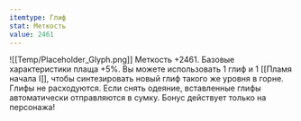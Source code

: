 ```yaml
---
itemtype: Глиф
stat: Меткость 
value: 2461
---
```

![[Temp/Placeholder_Glyph.png]]
Меткость +2461. Базовые характеристики плаща +5%. Вы можете использовать 1 глиф и 1 [[Пламя начала I]], чтобы синтезировать новый глиф такого же уровня в горне. Глифы не расходуются. Если снять одеяние, вставленные глифы автоматически отправляются в сумку. Бонус действует только на персонажа!
